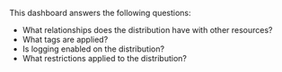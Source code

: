 This dashboard answers the following questions:

- What relationships does the distribution have with other resources?
- What tags are applied?
- Is logging enabled on the distribution?
- What restrictions applied to the distribution?
